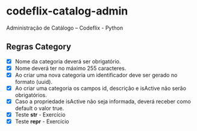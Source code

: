 # codeflix-catalog-admin

Administração de Catálogo – Codeflix - Python

## Regras Category

- [x] Nome da categoria deverá ser obrigatório.
- [x] Nome deverá ter no máximo 255 caracteres.
- [x] Ao criar uma nova categoria um identificador deve ser gerado no formato (uuid).
- [x] Ao criar uma categoria os campos id, descrição e isActive não serão obrigatórios.
- [x] Caso a propriedade isActive não seja informada, deverá receber como default o valor true.
- [x] Teste **str** - Exercício
- [x] Teste **repr** - Exercício
